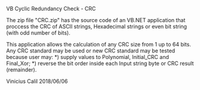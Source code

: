 VB
Cyclic Redundancy Check - CRC

The zip file "CRC.zip" has the source code of an VB.NET application that proccess the CRC of ASCII strings, Hexadecimal strings or even bit string (with odd number of bits).

This application allows the calculation of any CRC size from 1 up to 64 bits. Any CRC standard may be used or new CRC standard may be tested because user may: 
    *) supply values to Polynomial, Initial_CRC and Final_Xor;
    *) reverse the bit order inside each Input string byte or CRC result (remainder). 

Vinicius Calil 2018/06/06
